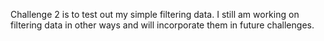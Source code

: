 Challenge 2 is to test out my simple filtering data. I still am working on filtering data in other ways and will incorporate them in future challenges.
